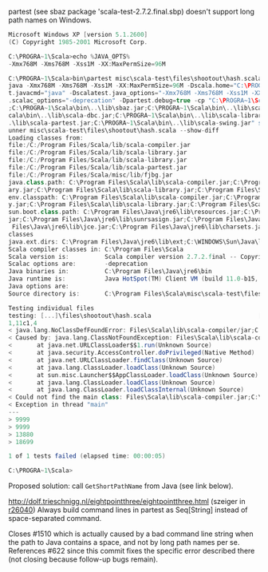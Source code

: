 partest (see sbaz package 'scala-test-2.7.2.final.sbp) doesn't support long path names on Windows.
```scala
Microsoft Windows XP [version 5.1.2600]
(C) Copyright 1985-2001 Microsoft Corp.

C:\PROGRA~1\Scala>echo %JAVA_OPTS%
-Xmx768M -Xms768M -Xss1M -XX:MaxPermSize=96M

C:\PROGRA~1\Scala>bin\partest misc\scala-test\files\shootout\hash.scala --show-diff
java -Xmx768M -Xms768M -Xss1M -XX:MaxPermSize=96M -Dscala.home="C:\PROGRA~1\Scala\bin\.." -Dscalates
t.javacmd="java" -Dscalatest.java_options="-Xmx768M -Xms768M -Xss1M -XX:MaxPermSize=96M" -Dscalatest
.scalac_options="-deprecation" -Dpartest.debug=true -cp "C:\PROGRA~1\Scala\bin\..\lib\sbaz-tests.jar
;C:\PROGRA~1\Scala\bin\..\lib\sbaz.jar;C:\PROGRA~1\Scala\bin\..\lib\scala-compiler.jar;C:\PROGRA~1\S
cala\bin\..\lib\scala-dbc.jar;C:\PROGRA~1\Scala\bin\..\lib\scala-library.jar;C:\PROGRA~1\Scala\bin\.
.\lib\scala-partest.jar;C:\PROGRA~1\Scala\bin\..\lib\scala-swing.jar" scala.tools.partest.nest.NestR
unner misc\scala-test\files\shootout\hash.scala --show-diff
Loading classes from:
file:/C:/Program Files/Scala/lib/scala-compiler.jar
file:/C:/Program Files/Scala/lib/scala-library.jar
file:/C:/Program Files/Scala/lib/scala-library.jar
file:/C:/Program Files/Scala/lib/scala-partest.jar
file:/C:/Program Files/Scala/misc/lib/fjbg.jar
java.class.path: C:\Program Files\Scala\lib\scala-compiler.jar;C:\Program Files\Scala\lib\scala-libr
ary.jar;C:\Program Files\Scala\lib\scala-library.jar;C:\Program Files\Scala\lib\scala-partest.jar
env.classpath: C:\Program Files\Scala\lib\scala-compiler.jar;C:\Program Files\Scala\lib\scala-librar
y.jar;C:\Program Files\Scala\lib\scala-library.jar;C:\Program Files\Scala\lib\scala-partest.jar
sun.boot.class.path: C:\Program Files\Java\jre6\lib\resources.jar;C:\Program Files\Java\jre6\lib\rt.
jar;C:\Program Files\Java\jre6\lib\sunrsasign.jar;C:\Program Files\Java\jre6\lib\jsse.jar;C:\Program
 Files\Java\jre6\lib\jce.jar;C:\Program Files\Java\jre6\lib\charsets.jar;C:\Program Files\Java\jre6\
classes
java.ext.dirs: C:\Program Files\Java\jre6\lib\ext;C:\WINDOWS\Sun\Java\lib\ext
Scala compiler classes in: C:\Program Files\Scala
Scala version is:          Scala compiler version 2.7.2.final -- Copyright 2002-2008, LAMP/EPFL
Scalac options are:        -deprecation
Java binaries in:          C:\Program Files\Java\jre6\bin
Java runtime is:           Java HotSpot(TM) Client VM (build 11.0-b15, mixed mode)
Java options are:
Source directory is:       C:\Program Files\Scala\misc\scala-test\files

Testing individual files
testing: [...]\files\shootout\hash.scala                              [FAILED]
1,11c1,4
< java.lang.NoClassDefFoundError: Files\Scala\lib\scala-compiler/jar;C:\Program
< Caused by: java.lang.ClassNotFoundException: Files\Scala\lib\scala-compiler.jar;C:\Program
<       at java.net.URLClassLoader$$1.run(Unknown Source)
<       at java.security.AccessController.doPrivileged(Native Method)
<       at java.net.URLClassLoader.findClass(Unknown Source)
<       at java.lang.ClassLoader.loadClass(Unknown Source)
<       at sun.misc.Launcher$$AppClassLoader.loadClass(Unknown Source)
<       at java.lang.ClassLoader.loadClass(Unknown Source)
<       at java.lang.ClassLoader.loadClassInternal(Unknown Source)
< Could not find the main class: Files\Scala\lib\scala-compiler.jar;C:\Program.  Program will exit.
< Exception in thread "main"
---
> 9999
> 9999
> 13880
> 18699

1 of 1 tests failed (elapsed time: 00:00:05)

C:\PROGRA~1\Scala>
```


Proposed solution: call `GetShortPathName` from Java (see link below).

http://dolf.trieschnigg.nl/eightpointthree/eightpointthree.html
(szeiger in [r26040](https://codereview.scala-lang.org/fisheye/changelog/scala-svn?cs=26040)) Always build command lines in partest as Seq[String] instead of space-separated command.

Closes #1510 which is actually caused by a bad command line string when the path to Java contains a space, and not by long path names per se. References #622 since this commit fixes the specific error described there (not closing because follow-up bugs remain).
